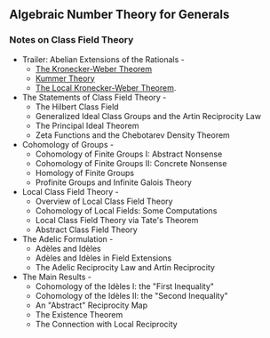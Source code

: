 ## Algebraic Number Theory for Generals

### Notes on Class Field Theory

- Trailer: Abelian Extensions of the Rationals - <br/>
  - [The Kronecker-Weber Theorem](././genalgnt-1.pdf)
  - [Kummer Theory](././genalgnt-2.pdf)
  - [The Local Kronecker-Weber Theorem](././genalgnt-3.pdf).
- The Statements of Class Field Theory - <br/>
  - The Hilbert Class Field
  - Generalized Ideal Class Groups and the Artin Reciprocity Law
  - The Principal Ideal Theorem
  - Zeta Functions and the Chebotarev Density Theorem
- Cohomology of Groups - <br/>
  - Cohomology of Finite Groups I: Abstract Nonsense
  - Cohomology of Finite Groups II: Concrete Nonsense
  - Homology of Finite Groups
  - Profinite Groups and Infinite Galois Theory
- Local Class Field Theory - <br/>
  - Overview of Local Class Field Theory
  - Cohomology of Local Fields: Some Computations
  - Local Class Field Theory via Tate's Theorem
  - Abstract Class Field Theory
- The Adelic Formulation - <br/>
  - Adèles and Idèles
  - Adèles and Idèles in Field Extensions
  - The Adelic Reciprocity Law and Artin Reciprocity
- The Main Results - <br/>
  - Cohomology of the Idèles I: the "First Inequality"
  - Cohomology of the Idèles II: the "Second Inequality"
  - An "Abstract" Reciprocity Map
  - The Existence Theorem
  - The Connection with Local Reciprocity


